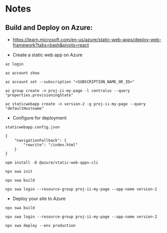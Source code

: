 # Notes

## Build and Deploy on Azure:

-   https://learn.microsoft.com/en-us/azure/static-web-apps/deploy-web-framework?tabs=bash&pivots=react

-   Create a static web app on Azure

```
az login

az account show

az account set --subscription "<SUBSCRIPTION_NAME_OR_ID>"

az group create -n proj-ii-my-page -l centralus --query "properties.provisioningState"

az staticwebapp create -n version-2 -g proj-ii-my-page --query "defaultHostname"
```

-   Configure for deployment

```
staticwebapp.config.json

{
    "navigationFallback": {
        "rewrite": "/index.html"
    }
}

npm install -D @azure/static-web-apps-cli

npx swa init

npx swa build

npx swa login --resource-group proj-ii-my-page --app-name version-2
```

-   Deploy your site to Azure

```
npx swa build

npx swa login --resource-group proj-ii-my-page --app-name version-2

npx swa deploy --env production
```
